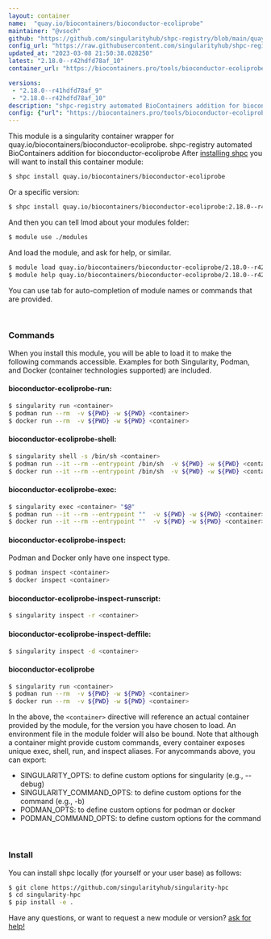 ```yaml
---
layout: container
name:  "quay.io/biocontainers/bioconductor-ecoliprobe"
maintainer: "@vsoch"
github: "https://github.com/singularityhub/shpc-registry/blob/main/quay.io/biocontainers/bioconductor-ecoliprobe/container.yaml"
config_url: "https://raw.githubusercontent.com/singularityhub/shpc-registry/main/quay.io/biocontainers/bioconductor-ecoliprobe/container.yaml"
updated_at: "2023-03-08 21:50:38.028250"
latest: "2.18.0--r42hdfd78af_10"
container_url: "https://biocontainers.pro/tools/bioconductor-ecoliprobe"

versions:
 - "2.18.0--r41hdfd78af_9"
 - "2.18.0--r42hdfd78af_10"
description: "shpc-registry automated BioContainers addition for bioconductor-ecoliprobe"
config: {"url": "https://biocontainers.pro/tools/bioconductor-ecoliprobe", "maintainer": "@vsoch", "description": "shpc-registry automated BioContainers addition for bioconductor-ecoliprobe", "latest": {"2.18.0--r42hdfd78af_10": "sha256:aeb5170dd6df9c7e274a4bd6ffecda3f6a5628c92d6643039c0b6650ca0c9075"}, "tags": {"2.18.0--r41hdfd78af_9": "sha256:f4c3d5c95b2a786979e57334f22ed3fee4f3b734d9d51dedd09151060d1c20b0", "2.18.0--r42hdfd78af_10": "sha256:aeb5170dd6df9c7e274a4bd6ffecda3f6a5628c92d6643039c0b6650ca0c9075"}, "docker": "quay.io/biocontainers/bioconductor-ecoliprobe"}
---
```


This module is a singularity container wrapper for quay.io/biocontainers/bioconductor-ecoliprobe.
shpc-registry automated BioContainers addition for bioconductor-ecoliprobe
After [installing shpc](#install) you will want to install this container module:


```bash
$ shpc install quay.io/biocontainers/bioconductor-ecoliprobe
```

Or a specific version:

```bash
$ shpc install quay.io/biocontainers/bioconductor-ecoliprobe:2.18.0--r42hdfd78af_10
```

And then you can tell lmod about your modules folder:

```bash
$ module use ./modules
```

And load the module, and ask for help, or similar.

```bash
$ module load quay.io/biocontainers/bioconductor-ecoliprobe/2.18.0--r42hdfd78af_10
$ module help quay.io/biocontainers/bioconductor-ecoliprobe/2.18.0--r42hdfd78af_10
```

You can use tab for auto-completion of module names or commands that are provided.

<br>

### Commands

When you install this module, you will be able to load it to make the following commands accessible.
Examples for both Singularity, Podman, and Docker (container technologies supported) are included.

#### bioconductor-ecoliprobe-run:

```bash
$ singularity run <container>
$ podman run --rm  -v ${PWD} -w ${PWD} <container>
$ docker run --rm  -v ${PWD} -w ${PWD} <container>
```

#### bioconductor-ecoliprobe-shell:

```bash
$ singularity shell -s /bin/sh <container>
$ podman run --it --rm --entrypoint /bin/sh  -v ${PWD} -w ${PWD} <container>
$ docker run --it --rm --entrypoint /bin/sh  -v ${PWD} -w ${PWD} <container>
```

#### bioconductor-ecoliprobe-exec:

```bash
$ singularity exec <container> "$@"
$ podman run --it --rm --entrypoint ""  -v ${PWD} -w ${PWD} <container> "$@"
$ docker run --it --rm --entrypoint ""  -v ${PWD} -w ${PWD} <container> "$@"
```

#### bioconductor-ecoliprobe-inspect:

Podman and Docker only have one inspect type.

```bash
$ podman inspect <container>
$ docker inspect <container>
```

#### bioconductor-ecoliprobe-inspect-runscript:

```bash
$ singularity inspect -r <container>
```

#### bioconductor-ecoliprobe-inspect-deffile:

```bash
$ singularity inspect -d <container>
```



#### bioconductor-ecoliprobe

```bash
$ singularity run <container>
$ podman run --rm  -v ${PWD} -w ${PWD} <container>
$ docker run --rm  -v ${PWD} -w ${PWD} <container>
```


In the above, the `<container>` directive will reference an actual container provided
by the module, for the version you have chosen to load. An environment file in the
module folder will also be bound. Note that although a container
might provide custom commands, every container exposes unique exec, shell, run, and
inspect aliases. For anycommands above, you can export:

 - SINGULARITY_OPTS: to define custom options for singularity (e.g., --debug)
 - SINGULARITY_COMMAND_OPTS: to define custom options for the command (e.g., -b)
 - PODMAN_OPTS: to define custom options for podman or docker
 - PODMAN_COMMAND_OPTS: to define custom options for the command

<br>

### Install

You can install shpc locally (for yourself or your user base) as follows:

```bash
$ git clone https://github.com/singularityhub/singularity-hpc
$ cd singularity-hpc
$ pip install -e .
```

Have any questions, or want to request a new module or version? [ask for help!](https://github.com/singularityhub/singularity-hpc/issues)